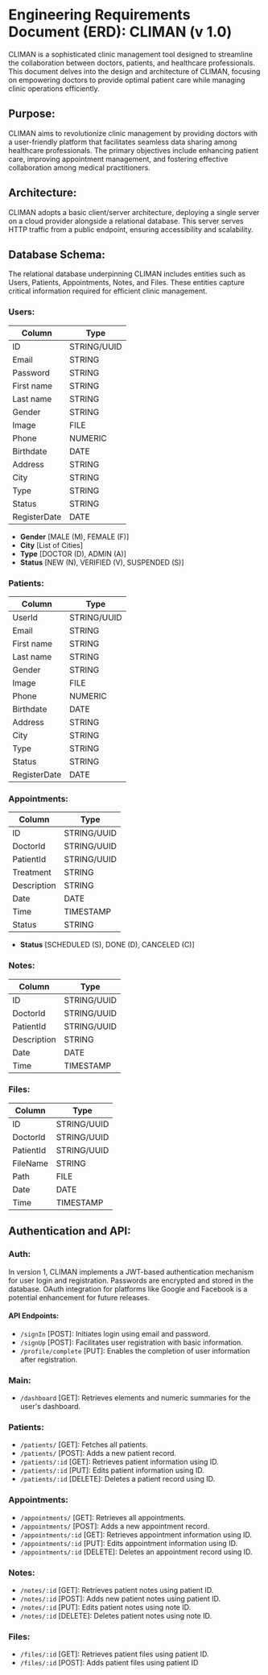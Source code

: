 # Engineering Requirements Document (ERD): CLIMAN (v 1.0)

CLIMAN is a sophisticated clinic management tool designed to streamline the collaboration between doctors, patients, and healthcare professionals. This document delves into the design and architecture of CLIMAN, focusing on empowering doctors to provide optimal patient care while managing clinic operations efficiently.

## Purpose:

CLIMAN aims to revolutionize clinic management by providing doctors with a user-friendly platform that facilitates seamless data sharing among healthcare professionals. The primary objectives include enhancing patient care, improving appointment management, and fostering effective collaboration among medical practitioners.

## Architecture:

CLIMAN adopts a basic client/server architecture, deploying a single server on a cloud provider alongside a relational database. This server serves HTTP traffic from a public endpoint, ensuring accessibility and scalability.

## Database Schema:

The relational database underpinning CLIMAN includes entities such as Users, Patients, Appointments, Notes, and Files. These entities capture critical information required for efficient clinic management.

### Users:

| Column          | Type          |
| --------------- | ------------- |
| ID              | STRING/UUID   |
| Email           | STRING        |
| Password        | STRING        |
| First name      | STRING        |
| Last name       | STRING        |
| Gender          | STRING        |
| Image           | FILE          |
| Phone           | NUMERIC       |
| Birthdate       | DATE          |
| Address         | STRING        |
| City            | STRING        |
| Type            | STRING        |
| Status          | STRING        |
| RegisterDate    | DATE          |

- **Gender** [MALE (M), FEMALE (F)]
- **City** [List of Cities]
- **Type** [DOCTOR (D), ADMIN (A)]
- **Status** [NEW (N), VERIFIED (V), SUSPENDED (S)]

### Patients:

| Column          | Type          |
| --------------- | ------------- |
| UserId          | STRING/UUID   |
| Email           | STRING        |
| First name      | STRING        |
| Last name       | STRING        |
| Gender          | STRING        |
| Image           | FILE          |
| Phone           | NUMERIC       |
| Birthdate       | DATE          |
| Address         | STRING        |
| City            | STRING        |
| Type            | STRING        |
| Status          | STRING        |
| RegisterDate    | DATE          |

### Appointments:

| Column          | Type          |
| --------------- | ------------- |
| ID              | STRING/UUID   |
| DoctorId        | STRING/UUID   |
| PatientId       | STRING/UUID   |
| Treatment       | STRING        |
| Description     | STRING        |
| Date            | DATE          |
| Time            | TIMESTAMP     |
| Status          | STRING        |

- **Status** [SCHEDULED (S), DONE (D), CANCELED (C)]

### Notes:

| Column          | Type          |
| --------------- | ------------- |
| ID              | STRING/UUID   |
| DoctorId        | STRING/UUID   |
| PatientId       | STRING/UUID   |
| Description     | STRING        |
| Date            | DATE          |
| Time            | TIMESTAMP     |

### Files:

| Column          | Type          |
| --------------- | ------------- |
| ID              | STRING/UUID   |
| DoctorId        | STRING/UUID   |
| PatientId       | STRING/UUID   |
| FileName        | STRING        |
| Path            | FILE          |
| Date            | DATE          |
| Time            | TIMESTAMP     |

## Authentication and API:

### Auth:

In version 1, CLIMAN implements a JWT-based authentication mechanism for user login and registration. Passwords are encrypted and stored in the database. OAuth integration for platforms like Google and Facebook is a potential enhancement for future releases.

#### API Endpoints:

- `/signIn` [POST]: Initiates login using email and password.
- `/signUp` [POST]: Facilitates user registration with basic information.
- `/profile/complete` [PUT]: Enables the completion of user information after registration.

### Main:

- `/dashboard` [GET]: Retrieves elements and numeric summaries for the user's dashboard.

### Patients:

- `/patients/` [GET]: Fetches all patients.
- `/patients/` [POST]: Adds a new patient record.
- `/patients/:id` [GET]: Retrieves patient information using ID.
- `/patients/:id` [PUT]: Edits patient information using ID.
- `/patients/:id` [DELETE]: Deletes a patient record using ID.

### Appointments:

- `/appointments/` [GET]: Retrieves all appointments.
- `/appointments/` [POST]: Adds a new appointment record.
- `/appointments/:id` [GET]: Retrieves appointment information using ID.
- `/appointments/:id` [PUT]: Edits appointment information using ID.
- `/appointments/:id` [DELETE]: Deletes an appointment record using ID.

### Notes:

- `/notes/:id` [GET]: Retrieves patient notes using patient ID.
- `/notes/:id` [POST]: Adds new patient notes using patient ID.
- `/notes/:id` [PUT]: Edits patient notes using note ID.
- `/notes/:id` [DELETE]: Deletes patient notes using note ID.

### Files:

- `/files/:id` [GET]: Retrieves patient files using patient ID.
- `/files/:id` [POST]: Adds patient files using patient ID